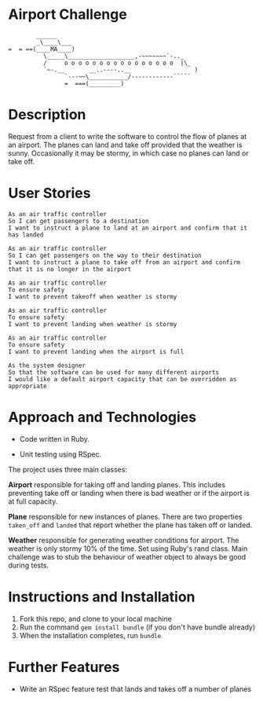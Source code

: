 # Airport Challenge

```
        ______
        _\____\___
=  = ==(____MA____)
          \_____\___________________,-~~~~~~~`-.._
          /     o o o o o o o o o o o o o o o o  |\_
          `~-.__       __..----..__                  )
                `---~~\___________/------------`````
                =  ===(_________)

```

Description
===========

Request from a client to write the software to control the flow of planes at an airport. The planes can land and take off provided that the weather is sunny. Occasionally it may be stormy, in which case no planes can land or take off.

User Stories
============
```
As an air traffic controller
So I can get passengers to a destination
I want to instruct a plane to land at an airport and confirm that it has landed

As an air traffic controller
So I can get passengers on the way to their destination
I want to instruct a plane to take off from an airport and confirm that it is no longer in the airport

As an air traffic controller
To ensure safety
I want to prevent takeoff when weather is stormy

As an air traffic controller
To ensure safety
I want to prevent landing when weather is stormy

As an air traffic controller
To ensure safety
I want to prevent landing when the airport is full

As the system designer
So that the software can be used for many different airports
I would like a default airport capacity that can be overridden as appropriate
```

Approach and Technologies
=========================
* Code written in Ruby.

* Unit testing using RSpec.

The project uses three main classes:

**Airport** responsible for taking off and landing planes. This includes preventing take off or landing when there is bad weather or if the airport is at full capacity.

**Plane** responsible for new instances of planes. There are two properties ```taken_off``` and ```landed``` that report whether the plane has taken off or landed.

**Weather** responsible for generating weather conditions for airport. The weather is only stormy 10% of the time.  Set using Ruby's rand class. Main challenge was to stub the behaviour of weather object to always be good during tests.

Instructions and Installation
=============================

1. Fork this repo, and clone to your local machine
2. Run the command `gem install bundle` (if you don't have bundle already)
3. When the installation completes, run `bundle`


Further Features
==============

* Write an RSpec feature test that lands and takes off a number of planes
